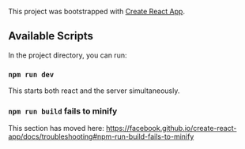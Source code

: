 This project was bootstrapped with [Create React App](https://github.com/facebook/create-react-app).

## Available Scripts

In the project directory, you can run:

### `npm run dev`
This starts both react and the server simultaneously.

### `npm run build` fails to minify

This section has moved here: https://facebook.github.io/create-react-app/docs/troubleshooting#npm-run-build-fails-to-minify

